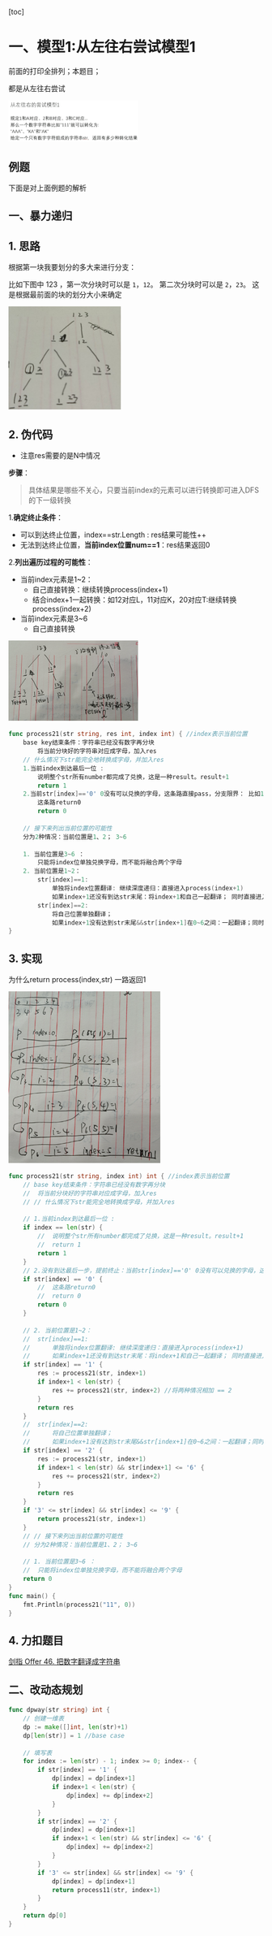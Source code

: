 

[toc]

# 一、模型1:从左往右尝试模型1



前面的打印全排列；本题目；

都是从左往右尝试



<img src="pic/%E5%8A%A8%E6%80%81%E8%A7%84%E5%88%92%E4%B8%80_1%E4%BB%8E%E5%B7%A6%E5%BE%80%E5%8F%B3%E5%B0%9D%E8%AF%95.assets/image-20220720165620904.png" alt="image-20220720165620904" style="zoom:25%;" />







## 例题

下面是对上面例题的解析

## 一、暴力递归

## 1. 思路

根据第一块我要划分的多大来进行分支：

比如下图中 123 ，第一次分块时可以是 `1`，`12`。 第二次分块时可以是 `2`，`23`。 这是根据最前面的块的划分大小来确定

<img src="pic/%E5%8A%A8%E6%80%81%E8%A7%84%E5%88%92%E4%B8%80_2%E4%BB%8E%E5%B7%A6%E5%BE%80%E5%8F%B3%E5%B0%9D%E8%AF%95.assets/image-20220720170500053.png" alt="image-20220720170500053" style="zoom: 25%;" />



## 2. 伪代码

- 注意res需要的是N中情况

**步骤**：

> 具体结果是哪些不关心，只要当前index的元素可以进行转换即可进入DFS的下一级转换

1.**确定终止条件**：

- 可以到达终止位置，index==str.Length : res结果可能性++
- 无法到达终止位置，**当前index位置num==1**：res结果返回0

2.**列出遍历过程的可能性**：

- 当前index元素是1~2：
   - 自己直接转换：继续转换process(index+1)
   - 结合index+1一起转换：如12对应L，11对应K，20对应T:继续转换process(index+2)
- 当前index元素是3~6
   - 自己直接转换

<img src="pic/%E5%8A%A8%E6%80%81%E8%A7%84%E5%88%92%E4%B8%80_2%E4%BB%8E%E5%B7%A6%E5%BE%80%E5%8F%B3%E5%B0%9D%E8%AF%95.assets/image-20220722103753682.png" alt="image-20220722103753682" style="zoom:25%;" />

```go
func process21(str string, res int, index int) { //index表示当前位置
	base key结束条件：字符串已经没有数字再分块
		将当前分块好的字符串对应成字母，加入res
	// 什么情况下str能完全地转换成字母，并加入res
	1.当前index到达最后一位 :
		说明整个str所有number都完成了兑换，这是一种result。result+1
		return 1
	2.当前str[index]=='0' 0没有可以兑换的字母，这条路直接pass，分支限界： 比如10 A0，0没有对应的字母
		这条路return0
		return 0

	// 接下来列出当前位置的可能性
	分为2种情况：当前位置是1、2； 3~6

	1. 当前位置是3~6 ：
		只能将index位单独兑换字母，而不能将融合两个字母
	2. 当前位置是1~2：
		str[index]==1:
			单独将index位置翻译: 继续深度递归：直接进入process(index+1)
			如果index+1还没有到达str末尾：将index+1和自己一起翻译； 同时直接进入 process(index+2)
		str[index]==2:
			将自己位置单独翻译；
			如果index+1没有达到str末尾&&str[index+1]在0~6之间：一起翻译；同时进入process(index+2)
}
```



## 3. 实现



为什么return process(index,str) 一路返回1

<img src="pic/%E5%8A%A8%E6%80%81%E8%A7%84%E5%88%92%E4%B8%80_2%E4%BB%8E%E5%B7%A6%E5%BE%80%E5%8F%B3%E5%B0%9D%E8%AF%95.assets/image-20220722110318341.png" alt="image-20220722110318341" style="zoom:33%;" />

```go
func process21(str string, index int) int { //index表示当前位置
	// base key结束条件：字符串已经没有数字再分块
	// 	将当前分块好的字符串对应成字母，加入res
	// // 什么情况下str能完全地转换成字母，并加入res

	// 1.当前index到达最后一位 :
	if index == len(str) {
		// 	说明整个str所有number都完成了兑换，这是一种result。result+1
		// 	return 1
		return 1
	}
	// 2.没有到达最后一步，提前终止：当前str[index]=='0' 0没有可以兑换的字母，这条路直接pass，分支限界： 比如10 A0，0没有对应的字母
	if str[index] == '0' {
		// 	这条路return0
		// 	return 0
		return 0
	}

	// 2. 当前位置是1~2：
	// 	str[index]==1:
	// 		单独将index位置翻译: 继续深度递归：直接进入process(index+1)
	// 		如果index+1还没有到达str末尾：将index+1和自己一起翻译； 同时直接进入 process(index+2)
	if str[index] == '1' {
		res := process21(str, index+1)
		if index+1 < len(str) {
			res += process21(str, index+2) //将两种情况相加 == 2
		}
		return res
	}
	// 	str[index]==2:
	// 		将自己位置单独翻译；
	// 		如果index+1没有达到str末尾&&str[index+1]在0~6之间：一起翻译；同时进入process(index+2)
	if str[index] == '2' {
		res := process21(str, index+1)
		if index+1 < len(str) && str[index+1] <= '6' {
			res += process21(str, index+2)
		}
		return res
	}
	if '3' <= str[index] && str[index] <= '9' {
		return process21(str, index+1)
	}
	// // 接下来列出当前位置的可能性
	// 分为2种情况：当前位置是1、2； 3~6

	// 1. 当前位置是3~6 ：
	// 	只能将index位单独兑换字母，而不能将融合两个字母
	return 0
}
func main() {
	fmt.Println(process21("11", 0))
}
```

## 4. 力扣题目

[剑指 Offer 46. 把数字翻译成字符串](https://leetcode.cn/problems/ba-shu-zi-fan-yi-cheng-zi-fu-chuan-lcof/)







## 二、改动态规划

```go
func dpway(str string) int {
	// 创建一维表
	dp := make([]int, len(str)+1)
	dp[len(str)] = 1 //base case

	// 填写表
	for index := len(str) - 1; index >= 0; index-- {
		if str[index] == '1' {
			dp[index] = dp[index+1]
			if index+1 < len(str) {
				dp[index] += dp[index+2]
			}
		}
		if str[index] == '2' {
			dp[index] = dp[index+1]
			if index+1 < len(str) && str[index] <= '6' {
				dp[index] += dp[index+2]
			}
		}
		if '3' <= str[index] && str[index] <= '9' {
			dp[index] = dp[index+1]
			return process11(str, index+1)
		}
	}
	return dp[0]
}
```





